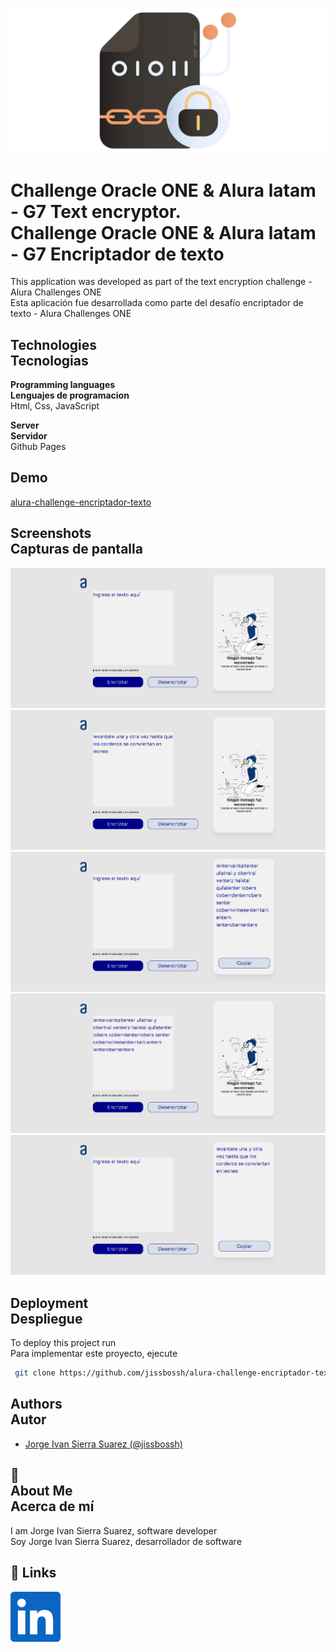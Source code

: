 ![Logo](https://github.com/jissbossh/jissbossh/blob/main/assets/images/others/png/encriptador-texto/banner.png)

# Challenge Oracle ONE & Alura latam - G7 Text encryptor.<br>Challenge Oracle ONE & Alura latam - G7 Encriptador de texto

This application was developed as part of the text encryption challenge - Alura Challenges ONE<br>Esta aplicación fue desarrollada como parte del desafío encriptador de texto - Alura Challenges ONE

## Technologies<br>Tecnologias

**Programming languages<br>Lenguajes de programacion**
<br>Html, Css, JavaScript

**Server<br>Servidor**<br>Github Pages
## Demo
[alura-challenge-encriptador-texto](https://jissbossh.github.io/alura-challenge-encriptador-texto/)

## Screenshots<br>Capturas de pantalla

![App Screenshot 1](https://github.com/jissbossh/jissbossh/blob/main/assets/images/others/png/encriptador-texto/011%20-%20Challenge%20-%20Encriptador%20de%20texto.png)
![App Screenshot 2](https://github.com/jissbossh/jissbossh/blob/main/assets/images/others/png/encriptador-texto/012%20-%20Challenge%20-%20Encriptador%20de%20texto.png)
![App Screenshot 3](https://github.com/jissbossh/jissbossh/blob/main/assets/images/others/png/encriptador-texto/013%20-%20Challenge%20-%20Encriptador%20de%20texto.png)
![App Screenshot 4](https://github.com/jissbossh/jissbossh/blob/main/assets/images/others/png/encriptador-texto/014%20-%20Challenge%20-%20Encriptador%20de%20texto.png)
![App Screenshot 5](https://github.com/jissbossh/jissbossh/blob/main/assets/images/others/png/encriptador-texto/015%20-%20Challenge%20-%20Encriptador%20de%20texto.png)

## Deployment<br>Despliegue

To deploy this project run<br>Para implementar este proyecto, ejecute

```bash
 git clone https://github.com/jissbossh/alura-challenge-encriptador-texto.git
```

## Authors<br>Autor

- [Jorge Ivan Sierra Suarez (@jissbossh)](https://github.com/jissbossh)

## 🚀<br>About Me<br>Acerca de mí

I am Jorge Ivan Sierra Suarez, software developer<br>Soy Jorge Ivan Sierra Suarez, desarrollador de software

## 🔗 Links

[![linkedin](https://github.com/jissbossh/jissbossh/blob/main/assets/icons/social/svg/linkedin/default.svg?style=for-the-badge&logo=linkedin&logoColor=white)](https://www.linkedin.com/in/jissbossh)
